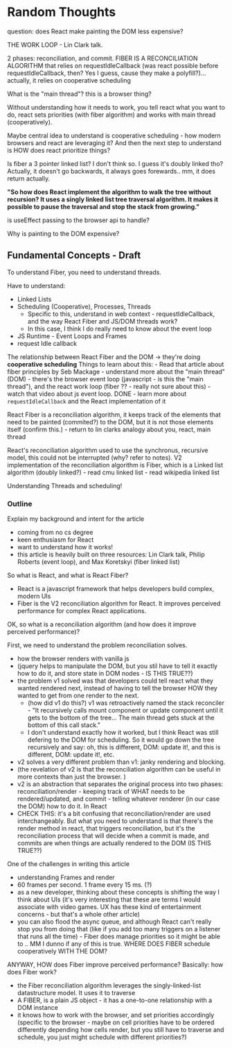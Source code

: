 # Random Thoughts

question: does React make painting the DOM less expensive?

THE WORK LOOP - Lin Clark talk.

2 phases: reconciliation, and commit. FIBER IS A RECONCILIATION ALGORITHM that relies on requestIdleCallback (was react possible before requestIdleCallback, then? Yes I guess, cause they make a polyfill?)... actually, it relies on cooperative scheduling

What is the "main thread"? this is a browser thing?

Without understanding how it needs to work, you tell react what you want to do, react sets priorities (with fiber algorithm) and works with main thread (cooperatively).

Maybe central idea to understand is cooperative scheduling - how modern browsers and react are leveraging it? And then the next step to understand is HOW does react prioritize things?

Is fiber a 3 pointer linked list? I don't think so. I guess it's doubly linked tho? Actually, it doesn't go backwards, it always goes forewards.. mm, it does return actually. 

**"So how does React implement the algorithm to walk the tree without recursion? It uses a singly linked list tree traversal algorithm. It makes it possible to pause the traversal and stop the stack from growing."**

is useEffect passing to the browser api to handle?

Why is painting to the DOM expensive?

## Fundamental Concepts - Draft

To understand Fiber, you need to understand threads.

Have to understand:
  - Linked Lists
  - Scheduling (Cooperative), Processes, Threads
    - Specific to this, understand in web context - requestIdleCallback, and the way React Fiber and JS/DOM threads work?
    - In this case, I think I do really need to know about the event loop
  - JS Runtime - Event Loops and Frames
  - request Idle callback

The relationship between React Fiber and the DOM -> they're doing **cooperative scheduling**
  Things to learn about this: 
    - Read that article about fiber principles by Seb Mackage
    - understand more about the "main thread" (DOM)
    - there's the browser event loop (javascript - is this the "main thread"), and the react work loop (fiber ?? - really not sure about this)
    - watch that video about js event loop. DONE
    - learn more about `requestIdleCallback` and the React implementation of it

React Fiber is a reconciliation algorithm, it keeps track of the elements that need to be painted (commited?) to the DOM, but it is not those elements itself (confirm this.)
    - return to lin clarks analogy about you, react, main thread

React's reconciliation algorithm used to use the synchronus, recursive model, this could not be interrupted (why? refer to notes). V2 implementation of the reconciliation algorithm is Fiber, which is a Linked list algorithm (doubly linked?)
    - read cmu linked list
    - read wikipedia linked list

Understanding Threads and scheduling!

### Outline

Explain my background and intent for the article
  - coming from no cs degree
  - keen enthusiasm for React
  - want to understand how it works!
  - this article is heavily built on three resources: Lin Clark talk, Philip Roberts (event loop), and Max Koretskyi (fiber linked list)

So what is React, and what is React Fiber?

  - React is a javascript framework that helps developers build complex, modern UIs
  - Fiber is the V2 reconciliation algorithm for React. It improves perceived performance for complex React applications.

OK, so what is a reconciliation algorithm (and how does it improve perceived performance)?

First, we need to understand the problem reconciliation solves.

  - how the browser renders with vanilla js
  - (jquery helps to manipulate the DOM, but you stil have to tell it exactly how to do it, and store state in DOM nodes - IS THIS TRUE??)
  - the problem v1 solved was that developers could tell react what they wanted rendered next, instead of having to tell the browser HOW they wanted to get from one render to the next.
    - (how did v1 do this?) v1 was retroactively named the stack reconciler - "It recursively calls mount component or update component until it gets to the bottom of the tree... The main thread gets stuck at the bottom of this call stack."
    - I don't understand exactly how it worked, but I think React was still defering to the DOM for scheduling. So it would go down the tree recursively and say: oh, this is different, DOM: update it!, and this is different, DOM: update it!, etc.
  - v2 solves a very different problem than v1: janky rendering and blocking.
  - (the revelation of v2 is that the reconciliation algorithm can be useful in more contexts than just the browser. )
  - v2 is an abstraction that separates the original process into two phases: reconciliation/render - keeping track of WHAT needs to be rendered/updated, and commit - telling whatever renderer (in our case the DOM) how to do it. In React
  - CHECK THIS: it's a bit confusing that reconciliation/render are used interchangeably. But what you need to understand is that there's the render method in react, that triggers reconciliation, but it's the reconciliation process that will decide when a commit is made, and commits are when things are actually rendered to the DOM (IS THIS TRUE??)

One of the challenges in writing this article
  - understanding Frames and render
  - 60 frames per second. 1 frame every 15 ms. (?)
  - as a new developer, thinking about these concepts is shifting the way I think about UIs
  (it's very interesting that these are terms I would associate with video games. UX has these kind of entertainment concerns - but that's a whole other article)
  - you can also flood the async queue, and although React can't really stop you from doing that (like if you add too many triggers on a listener that runs all the time) - Fiber does manage priorities so it might be able to .. MM I dunno if any of this is true. WHERE DOES FIBER schedule cooperatively WITH THE DOM?

ANYWAY, HOW does Fiber improve perceived performance? Basically: how does Fiber work?
  - the Fiber reconciliation algorithm leverages the singly-linked-list datastructure model. It uses it to traverse 
  - A FIBER, is a plain JS object - it has a one-to-one relationship with a DOM instance
  - it knows how to work with the browser, and set priorities accordingly (specific to the browser - maybe on cell priorities have to be ordered differently depending how cells render, but you still have to traverse and schedule, you just might schedule with different priorities?)